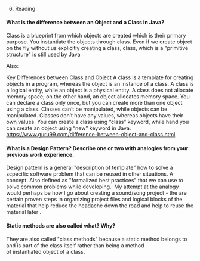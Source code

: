 06. Reading

#### What is the difference between an Object and a Class in Java?

Class is a blueprint from which objects are created which is their primary purpose. You instantiate the objects through class. Even if we create object on the fly without us explicitly creating a class, class, which is a "primitive structure" is still used by Java

Also:

Key Differences between Class and Object
A class is a template for creating objects in a program, whereas the object is an instance of a class.
A class is a logical entity, while an object is a physical entity.
A class does not allocate memory space; on the other hand, an object allocates memory space.
You can declare a class only once, but you can create more than one object using a class.
Classes can’t be manipulated, while objects can be manipulated.
Classes don’t have any values, whereas objects have their own values.
You can create a class using “class” keyword, while hand you can create an object using “new” keyword in Java.
https://www.guru99.com/difference-between-object-and-class.html

#### What is a Design Pattern? Describe one or two with analogies from your previous work experience.

Design pattern is a general "description of template" how to solve a scpecific software problem that can be reused in other situations. A concept. Also defined as "formalized best practices" that we can use to solve common problems while developing.  My attempt at the analogy would perhaps be how I go about creating a sound/song project - the are certain proven steps in organizing project files and logical blocks of the material that help reduce the headache down the road and help to reuse the material later .

#### Static methods are also called what? Why?

They are also called "class methods" because a static method belongs to and is part of the class itself rather than being a method of instantiated object of a class.